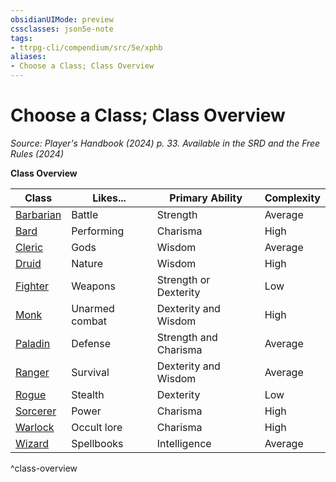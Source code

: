 ```yaml
---
obsidianUIMode: preview
cssclasses: json5e-note
tags:
- ttrpg-cli/compendium/src/5e/xphb
aliases:
- Choose a Class; Class Overview
---
```

# Choose a Class; Class Overview
*Source: Player's Handbook (2024) p. 33. Available in the <span title='Systems Reference Document (5.2)'>SRD</span> and the Free Rules (2024)* 

**Class Overview**

| Class | Likes... | Primary Ability | Complexity |
|-------|----------|-----------------|------------|
| [Barbarian](Інструменти%20ДМ/CLI/classes/barbarian-xphb.md) | Battle | Strength | Average |
| [Bard](Інструменти%20ДМ/CLI/classes/bard-xphb.md) | Performing | Charisma | High |
| [Cleric](Інструменти%20ДМ/CLI/classes/cleric-xphb.md) | Gods | Wisdom | Average |
| [Druid](Інструменти%20ДМ/CLI/classes/druid-xphb.md) | Nature | Wisdom | High |
| [Fighter](Інструменти%20ДМ/CLI/classes/fighter-xphb.md) | Weapons | Strength or Dexterity | Low |
| [Monk](Інструменти%20ДМ/CLI/classes/monk-xphb.md) | Unarmed combat | Dexterity and Wisdom | High |
| [Paladin](Інструменти%20ДМ/CLI/classes/paladin-xphb.md) | Defense | Strength and Charisma | Average |
| [Ranger](Інструменти%20ДМ/CLI/classes/ranger-xphb.md) | Survival | Dexterity and Wisdom | Average |
| [Rogue](Інструменти%20ДМ/CLI/classes/rogue-xphb.md) | Stealth | Dexterity | Low |
| [Sorcerer](Інструменти%20ДМ/CLI/classes/sorcerer-xphb.md) | Power | Charisma | High |
| [Warlock](Інструменти%20ДМ/CLI/classes/warlock-xphb.md) | Occult lore | Charisma | High |
| [Wizard](Інструменти%20ДМ/CLI/classes/wizard-xphb.md) | Spellbooks | Intelligence | Average |
^class-overview